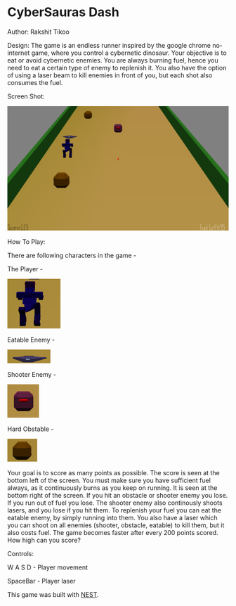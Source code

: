 # CyberSauras Dash

Author: Rakshit Tikoo

Design: The game is an endless runner inspired by the google chrome no-internet game, where you control a cybernetic dinosaur. Your objective is to eat or avoid cybernetic enemies. You are always burning fuel, hence you need to eat a certain type of enemy to replenish it. You also have the option of using a laser beam to kill enemies in front of you, but each shot also consumes the fuel. 

Screen Shot:

![Screen Shot](screenshot.png)

How To Play:  

There are following characters in the game - 

The Player - 

![Screen Shot](player.png)

Eatable Enemy - 

![Screen Shot](Eatable_enemy.png)

Shooter Enemy - 

![Screen Shot](shooter_enemy.png)

Hard Obstable - 

![Screen Shot](obstacle.png)

Your goal is to score as many points as possible. The score is seen at the bottom left of the screen. You must make sure you have sufficient fuel always, as it continuously burns as you keep on running. It is seen at the bottom right of the screen. If you hit an obstacle or shooter enemy you lose. If you run out of fuel you lose. The shooter enemy also continously shoots lasers, and you lose if you hit them. 
To replenish your fuel you can eat the eatable enemy, by simply running into them. You also have a laser which you can shoot on all enemies (shooter, obstacle, eatable) to kill them, but it also costs fuel. The game becomes faster after every 200 points scored. How high can you score?

Controls: 

W A S D - Player movement

SpaceBar - Player laser 

This game was built with [NEST](NEST.md).
